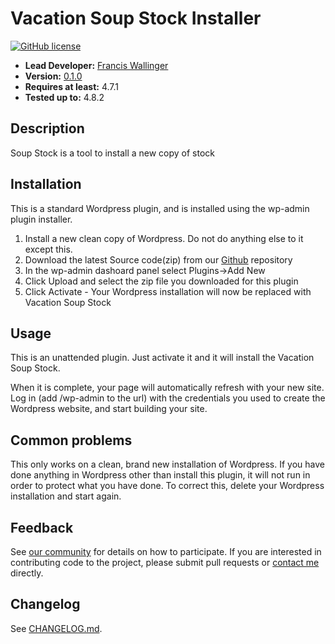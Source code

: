 # Vacation Soup Stock Installer
[![GitHub license](https://img.shields.io/badge/license-GPLv3-blue.svg)](https://raw.githubusercontent.com/francisw/soup-waiter/release/LICENSE)


- **Lead Developer:**
[Francis Wallinger](https://github.com/francisw)
- **Version:** [0.1.0](https://github.com/francisw/soup-stock)
- **Requires at least:** 4.7.1 
- **Tested up to:** 4.8.2

## Description

Soup Stock is a tool to install a new copy of stock

## Installation

This is a standard Wordpress plugin, and is installed using the wp-admin plugin installer.

1. Install a new clean copy of Wordpress. Do not do anything else to it except this.
2. Download the latest Source code(zip) from our [Github](https://github.com/francisw/soup-release/release) repository
3. In the wp-admin dashoard panel select Plugins->Add New
4. Click Upload and select the zip file you downloaded for this plugin
5. Click Activate - Your Wordpress installation will now be replaced with Vacation Soup Stock


## Usage

This is an unattended plugin. Just activate it and it will install the Vacation Soup Stock. 

When it is complete, your page will automatically refresh with your new site. 
Log in (add /wp-admin to the url) with the credentials you used to create the Wordpress website, and start building your site.


## Common problems

This only works on a clean, brand new installation of Wordpress. If you have done anything in Wordpress other than install this plugin, it will not run in order to protect what you have done. To correct this, delete your Wordpress installation and start again.

## Feedback

See [our community](https://community.vacationsoup.com) for details on how to participate. If you are interested in contributing code to the project, please submit pull requests or [contact me](mailto://francis@vacationsoup.com) directly.

## Changelog

See [CHANGELOG.md](CHANGELOG.md).

